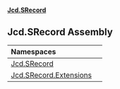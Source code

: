 #### [Jcd.SRecord](index.md 'index')

## Jcd.SRecord Assembly

| Namespaces | |
| :--- | :--- |
| [Jcd.SRecord](Jcd.SRecord.md 'Jcd.SRecord') | |
| [Jcd.SRecord.Extensions](Jcd.SRecord.Extensions.md 'Jcd.SRecord.Extensions') | |
